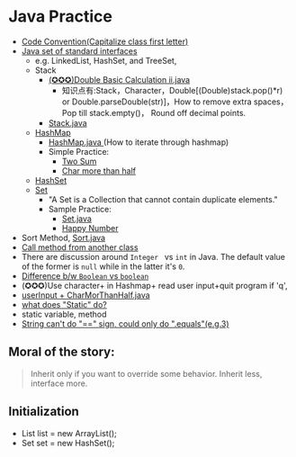 # Java Practice

* [Code Convention(Capitalize class first letter)](http://www.oracle.com/technetwork/java/codeconventions-135099.html)
* [Java set of standard interfaces](https://www.tutorialspoint.com/java/java_collections.htm)
  * e.g. LinkedList, HashSet, and TreeSet,
  * Stack
     * [(✪✪✪)Double Basic Calculation ii.java](https://github.com/tingyuyang/LC_JAVA/blob/master/doubleBasicCalculation%20ii.java)
       * 知识点有:Stack，Character，Double[(Double)stack.pop()*r) or Double.parseDouble(str)]，How to remove extra spaces，Pop till stack.empty()， Round off decimal points.
     * [Stack.java](https://github.com/tingyuyang/LC_JAVA/blob/master/Memo/Stack.java)
  * [HashMap](https://www.tutorialspoint.com/java/java_hashmap_class.htm)
    * [HashMap.java ](https://github.com/tingyuyang/LC_JAVA/blob/master/Memo/HashMap.java)(How to iterate through hashmap)
    * Simple Practice:
      * [Two Sum](https://github.com/tingyuyang/LC_JAVA/blob/master/Easy/1.%20Two%20Sum.java)
      * [Char more than half](https://github.com/tingyuyang/LC_JAVA/blob/master/charMoreThanHalf.java)
  * [HashSet](https://www.tutorialspoint.com/java/java_hashset_class.htm)
  * [Set](https://www.tutorialspoint.com/java/java_set_interface.htm)
    * "A Set is a Collection that cannot contain duplicate elements."
    * Sample Practice: 
      * [Set.java](https://github.com/tingyuyang/LC_JAVA/blob/master/Memo/Set.java)
      * [Happy Number](https://github.com/tingyuyang/LC_JAVA/blob/master/Easy/202.%20Happy%20Number.java)
* Sort Method, [Sort.java](https://github.com/tingyuyang/LC_JAVA/blob/master/Memo/Sort.java)
* [Call method from another class](http://stackoverflow.com/questions/4593232/how-to-call-a-method-in-another-class-in-java)
* There are discussion around `Integer ` vs `int` in Java. The default value of the former is `null` while in the latter it's `0`.
 * [Difference b/w `Boolean` vs `boolean`](http://stackoverflow.com/questions/18953251/when-should-i-use-boolean-instead-of-boolean)
* (✪✪✪)Use character+ in Hashmap+ read user input+quit program if 'q', 
 * [userInput + CharMorThanHalf.java](https://github.com/tingyuyang/LC_JAVA/blob/master/input%2BCharMorThanHalf.java)
* [what does "Static" do?](http://www.javatpoint.com/static-keyword-in-java)
 * static variable, method
* [String can't do "==" sign, could only do ".equals"(e.g.3)](https://github.com/tingyuyang/LC_JAVA/blob/master/Memo/BasicNote.java)

## Moral of the story:
> Inherit only if you want to override some behavior.
> Inherit less, interface more.

## Initialization
* List<Integer> list = new ArrayList<Integer>();
* Set<Integer> set = new HashSet<Integer>();




